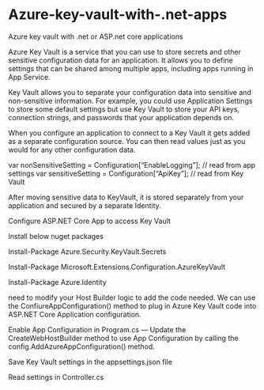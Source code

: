 # Azure-key-vault-with-.net-apps
Azure key vault with .net or ASP.net core applications

Azure Key Vault is a service that you can use to store secrets and other sensitive configuration data for an application. It allows you to define settings that can be shared among multiple apps, including apps running in App Service.

Key Vault allows you to separate your configuration data into sensitive and non-sensitive information. For example, you could use Application Settings to store some default settings but use Key Vault to store your API keys, connection strings, and passwords that your application depends on.

When you configure an application to connect to a Key Vault it gets added as a separate configuration source. You can then read values just as you would for any other configuration data.

var nonSensitiveSetting = Configuration[“EnableLogging”]; // read from app settings
var sensitiveSetting = Configuration[“ApiKey”]; // read from Key Vault

After moving sensitive data to KeyVault, it is stored separately from your application and secured by a separate Identity.

Configure ASP.NET Core App to access Key Vault

Install below nuget packages

Install-Package Azure.Security.KeyVault.Secrets

Install-Package Microsoft.Extensions.Configuration.AzureKeyVault

Install-Package Azure.Identity

need to modify your Host Builder logic to add the code needed. We can use the ConfiureAppConfiguration() method to plug in Azure Key Vault code into ASP.NET Core Application configuration.


Enable App Configuration in Program.cs — 
Update the CreateWebHostBuilder method to use App Configuration by calling the config.AddAzureAppConfiguration() method.

Save Key Vault settings in the appsettings.json file

Read settings in Controller.cs









